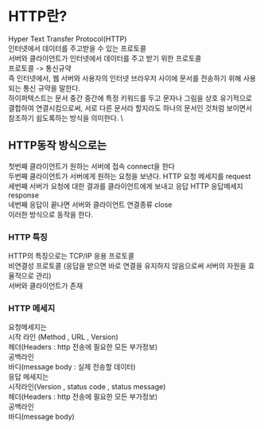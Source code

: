 # HTTP란?
Hyper Text Transfer Protocol(HTTP) \
인터넷에서 데이터를 주고받을 수 있는 프로토콜 \
서버와 클라이언트가 인터넷에서 데이터를 주고 받기 위한 프로토콜 \
프로토콜 -> 통신규약 \
즉 인터넷에서, 웹 서버와 사용자의 인터넷 브라우저 사이에 문서를 전송하기 위해 사용되는 통신 규약을 말한다. \
하이퍼텍스트는 문서 중간 중간에 특정 키워드를 두고 문자나 그림을 상호 유기적으로 결합하여 연결시킴으로써, 서로 다른 문서라 할지라도 하나의 문서인 것처럼 보이면서 참조하기 쉽도록하는 방식을 의미한다. \

## HTTP동작 방식으로는 
첫번째 클라이언트가 원하는 서버에 접속 connect을 한다 \
두번째 클라이언트가 서버에게 원하는 요청을 보낸다. HTTP 요청 메세지를 request \
세번째 서버가 요청에 대한 결과를 클라이언트에게 보내고 응답 HTTP 응답메세지 response \
네번째 응답이 끝나면 서버와 클라이언트 연결종류 close \
이러한 방식으로 동작을 한다.

### HTTP 특징
HTTP의 특징으로는 TCP/IP 응용 프로토콜 \
비연결성 프로토콜 (응답을 받으면 바로 연결을 유지하지 않음으로써 서버의 자원을 효율적으로 관리) \
서버와 클라이언트가 존재 

### HTTP 메세지
요청메세지는\
시작 라인 (Method , URL , Version)\
헤더(Headers : http 전송에 필요한 모든 부가정보)\
공백라인 \
바디(message body : 실제 전송할 데이터)\
응답 메세지는\
시작라인(Version , status code , status message)\
헤더(Headers : http 전송에 필요한 모든 부가정보)\
공백라인\
바디(message body)


